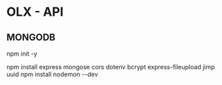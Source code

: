 # OLX - API

## MONGODB

npm init -y

npm install express mongose cors dotenv bcrypt express-fileupload jimp uuid
npm install nodemon --dev